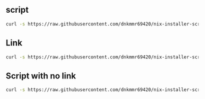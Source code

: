 
## script

```bash
curl -s https://raw.githubusercontent.com/dnkmmr69420/nix-installer-scripts/main/nix-out-of-default/setup.sh | bash -s /usr/local
```
## Link

```bash
curl -s https://raw.githubusercontent.com/dnkmmr69420/nix-installer-scripts/main/nix-out-of-default/build-scripts/nix-link.sh | bash -s /usr/local
```

## Script with no link

```bash
curl -s https://raw.githubusercontent.com/dnkmmr69420/nix-installer-scripts/main/nix-out-of-default/setup-nolink.sh | bash
```
